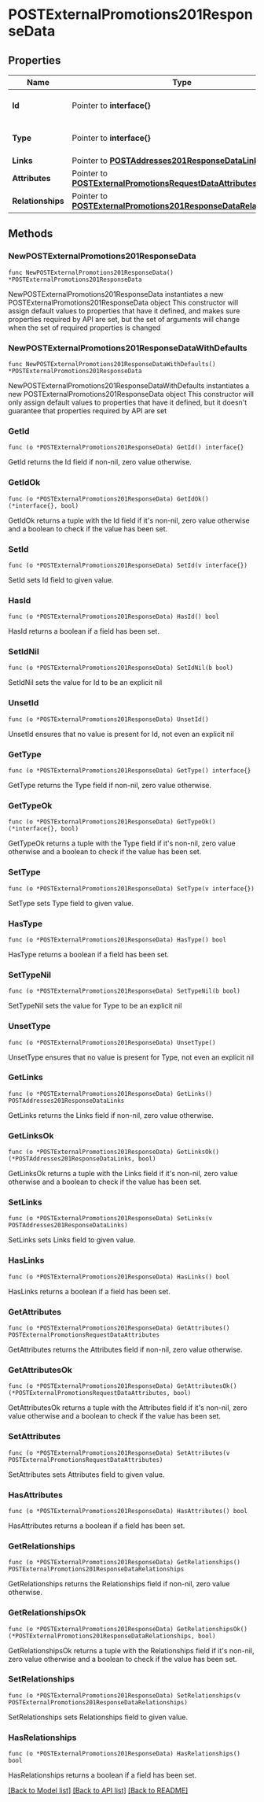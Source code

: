 # POSTExternalPromotions201ResponseData

## Properties

Name | Type | Description | Notes
------------ | ------------- | ------------- | -------------
**Id** | Pointer to **interface{}** | The resource&#39;s id | [optional] 
**Type** | Pointer to **interface{}** | The resource&#39;s type | [optional] 
**Links** | Pointer to [**POSTAddresses201ResponseDataLinks**](POSTAddresses201ResponseDataLinks.md) |  | [optional] 
**Attributes** | Pointer to [**POSTExternalPromotionsRequestDataAttributes**](POSTExternalPromotionsRequestDataAttributes.md) |  | [optional] 
**Relationships** | Pointer to [**POSTExternalPromotions201ResponseDataRelationships**](POSTExternalPromotions201ResponseDataRelationships.md) |  | [optional] 

## Methods

### NewPOSTExternalPromotions201ResponseData

`func NewPOSTExternalPromotions201ResponseData() *POSTExternalPromotions201ResponseData`

NewPOSTExternalPromotions201ResponseData instantiates a new POSTExternalPromotions201ResponseData object
This constructor will assign default values to properties that have it defined,
and makes sure properties required by API are set, but the set of arguments
will change when the set of required properties is changed

### NewPOSTExternalPromotions201ResponseDataWithDefaults

`func NewPOSTExternalPromotions201ResponseDataWithDefaults() *POSTExternalPromotions201ResponseData`

NewPOSTExternalPromotions201ResponseDataWithDefaults instantiates a new POSTExternalPromotions201ResponseData object
This constructor will only assign default values to properties that have it defined,
but it doesn't guarantee that properties required by API are set

### GetId

`func (o *POSTExternalPromotions201ResponseData) GetId() interface{}`

GetId returns the Id field if non-nil, zero value otherwise.

### GetIdOk

`func (o *POSTExternalPromotions201ResponseData) GetIdOk() (*interface{}, bool)`

GetIdOk returns a tuple with the Id field if it's non-nil, zero value otherwise
and a boolean to check if the value has been set.

### SetId

`func (o *POSTExternalPromotions201ResponseData) SetId(v interface{})`

SetId sets Id field to given value.

### HasId

`func (o *POSTExternalPromotions201ResponseData) HasId() bool`

HasId returns a boolean if a field has been set.

### SetIdNil

`func (o *POSTExternalPromotions201ResponseData) SetIdNil(b bool)`

 SetIdNil sets the value for Id to be an explicit nil

### UnsetId
`func (o *POSTExternalPromotions201ResponseData) UnsetId()`

UnsetId ensures that no value is present for Id, not even an explicit nil
### GetType

`func (o *POSTExternalPromotions201ResponseData) GetType() interface{}`

GetType returns the Type field if non-nil, zero value otherwise.

### GetTypeOk

`func (o *POSTExternalPromotions201ResponseData) GetTypeOk() (*interface{}, bool)`

GetTypeOk returns a tuple with the Type field if it's non-nil, zero value otherwise
and a boolean to check if the value has been set.

### SetType

`func (o *POSTExternalPromotions201ResponseData) SetType(v interface{})`

SetType sets Type field to given value.

### HasType

`func (o *POSTExternalPromotions201ResponseData) HasType() bool`

HasType returns a boolean if a field has been set.

### SetTypeNil

`func (o *POSTExternalPromotions201ResponseData) SetTypeNil(b bool)`

 SetTypeNil sets the value for Type to be an explicit nil

### UnsetType
`func (o *POSTExternalPromotions201ResponseData) UnsetType()`

UnsetType ensures that no value is present for Type, not even an explicit nil
### GetLinks

`func (o *POSTExternalPromotions201ResponseData) GetLinks() POSTAddresses201ResponseDataLinks`

GetLinks returns the Links field if non-nil, zero value otherwise.

### GetLinksOk

`func (o *POSTExternalPromotions201ResponseData) GetLinksOk() (*POSTAddresses201ResponseDataLinks, bool)`

GetLinksOk returns a tuple with the Links field if it's non-nil, zero value otherwise
and a boolean to check if the value has been set.

### SetLinks

`func (o *POSTExternalPromotions201ResponseData) SetLinks(v POSTAddresses201ResponseDataLinks)`

SetLinks sets Links field to given value.

### HasLinks

`func (o *POSTExternalPromotions201ResponseData) HasLinks() bool`

HasLinks returns a boolean if a field has been set.

### GetAttributes

`func (o *POSTExternalPromotions201ResponseData) GetAttributes() POSTExternalPromotionsRequestDataAttributes`

GetAttributes returns the Attributes field if non-nil, zero value otherwise.

### GetAttributesOk

`func (o *POSTExternalPromotions201ResponseData) GetAttributesOk() (*POSTExternalPromotionsRequestDataAttributes, bool)`

GetAttributesOk returns a tuple with the Attributes field if it's non-nil, zero value otherwise
and a boolean to check if the value has been set.

### SetAttributes

`func (o *POSTExternalPromotions201ResponseData) SetAttributes(v POSTExternalPromotionsRequestDataAttributes)`

SetAttributes sets Attributes field to given value.

### HasAttributes

`func (o *POSTExternalPromotions201ResponseData) HasAttributes() bool`

HasAttributes returns a boolean if a field has been set.

### GetRelationships

`func (o *POSTExternalPromotions201ResponseData) GetRelationships() POSTExternalPromotions201ResponseDataRelationships`

GetRelationships returns the Relationships field if non-nil, zero value otherwise.

### GetRelationshipsOk

`func (o *POSTExternalPromotions201ResponseData) GetRelationshipsOk() (*POSTExternalPromotions201ResponseDataRelationships, bool)`

GetRelationshipsOk returns a tuple with the Relationships field if it's non-nil, zero value otherwise
and a boolean to check if the value has been set.

### SetRelationships

`func (o *POSTExternalPromotions201ResponseData) SetRelationships(v POSTExternalPromotions201ResponseDataRelationships)`

SetRelationships sets Relationships field to given value.

### HasRelationships

`func (o *POSTExternalPromotions201ResponseData) HasRelationships() bool`

HasRelationships returns a boolean if a field has been set.


[[Back to Model list]](../README.md#documentation-for-models) [[Back to API list]](../README.md#documentation-for-api-endpoints) [[Back to README]](../README.md)


